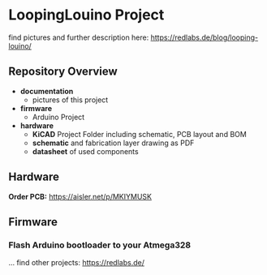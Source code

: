 # LoopingLouino Project

find pictures and further description here: https://redlabs.de/blog/looping-louino/

## Repository Overview
- **documentation**
  - pictures of this project
- **firmware**
  - Arduino Project
- **hardware**
  - **KiCAD** Project Folder including schematic, PCB layout and BOM
  - **schematic** and fabrication layer drawing as PDF
  - **datasheet** of used components
  
## Hardware
**Order PCB:** https://aisler.net/p/MKIYMUSK


## Firmware

### Flash Arduino bootloader to your Atmega328



... find other projects: https://redlabs.de/